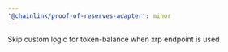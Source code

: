 ```yaml
---
'@chainlink/proof-of-reserves-adapter': minor
---
```


Skip custom logic for token-balance when xrp endpoint is used

